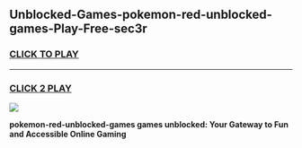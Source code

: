 
## Unblocked-Games-pokemon-red-unblocked-games-Play-Free-sec3r
<h3>
<a href="https://premium76.site?title=pokemon-red-unblocked-games&ref=20A">CLICK TO PLAY</a></h3>
<hr>

<h3>
<a href="https://premium76.site?title=pokemon-red-unblocked-games&ref=20A">CLICK 2 PLAY</a>
  
</h3>

<a href="https://premium76.site?title=pokemon-red-unblocked-games&ref=20A"><img src="https://clearcache.store/games.png"></a>


**pokemon-red-unblocked-games games unblocked: Your Gateway to Fun and Accessible Online Gaming**
